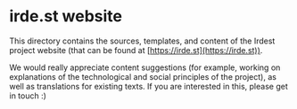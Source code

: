 # irde.st website

This directory contains the sources, templates, and content of the
Irdest project website (that can be found at
[https://irde.st](https://irde.st)).

We would really appreciate content suggestions (for example, working
on explanations of the technological and social principles of the
project), as well as translations for existing texts.  If you are
interested in this, please get in touch :)
